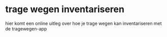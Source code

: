 # trage wegen inventariseren
hier komt een online uitleg over hoe je trage wegen kan inventariseren met de tragewegen-app 

